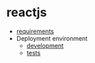 # reactjs

- [requirements](./docs//requirements.md)
- Deployment environment
  - [development](./docs//development.md)
  - [tests](./docs/tests.md)
